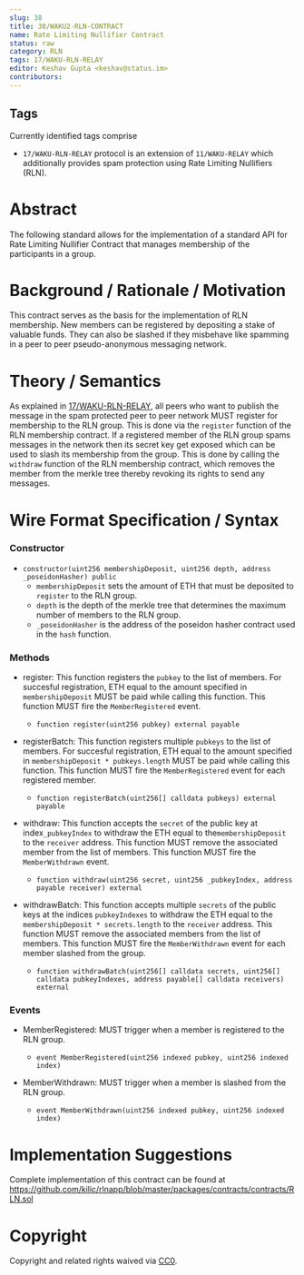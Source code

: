 ```yaml
---
slug: 38
title: 38/WAKU2-RLN-CONTRACT
name: Rate Limiting Nullifier Contract
status: raw
category: RLN
tags: 17/WAKU-RLN-RELAY
editor: Keshav Gupta <keshav@status.im>
contributors:
---
```


## Tags

Currently identified tags comprise

* `17/WAKU-RLN-RELAY` protocol is an extension of `11/WAKU-RELAY` which additionally provides spam protection using Rate Limiting Nullifiers (RLN).


# Abstract
The following standard allows for the implementation of a standard API for Rate Limiting Nullifier Contract that manages membership of the participants in a group.


# Background / Rationale / Motivation

This contract serves as the basis for the implementation of RLN membership. New members can be registered by depositing a stake of valuable funds.
They can also be slashed if they misbehave like spamming in a peer to peer pseudo-anonymous messaging network.

# Theory / Semantics

As explained in [17/WAKU-RLN-RELAY](https://rfc.vac.dev/spec/17/), all peers who want to publish the message in the spam protected peer to peer network MUST register for membership to the RLN group. This is done via the `register` function of the RLN membership contract. If a registered member of the RLN group spams messages in the network then its secret key get exposed which can be used to slash its membership from the group. This is done by calling the `withdraw` function of the RLN membership contract, which removes the member from the merkle tree thereby revoking its rights to send any messages.

# Wire Format Specification / Syntax

### Constructor

* `constructor(uint256 membershipDeposit, uint256 depth, address _poseidonHasher) public`
    * `membershipDeposit` sets the amount of ETH that must be deposited to `register` to the RLN group.
    * `depth` is the depth of the merkle tree that determines the maximum number of members to the RLN group.
    * `_poseidonHasher` is the address of the poseidon hasher contract used in the `hash` function.

### Methods

* register: This function registers the `pubkey` to the list of members. For succesful registration, ETH equal to the amount specified in `membershipDeposit` MUST be paid while calling this function. This function MUST fire the `MemberRegistered` event.
    * `function register(uint256 pubkey) external payable`



* registerBatch: This function registers multiple `pubkeys` to the list of members. For succesful registration, ETH equal to the amount specified in `membershipDeposit * pubkeys.length` MUST be paid while calling this function. This function MUST fire the `MemberRegistered` event for each registered member.
    * `function registerBatch(uint256[] calldata pubkeys) external payable`


* withdraw: This function accepts the `secret` of the public key at index`_pubkeyIndex` to withdraw the ETH equal to the`membershipDeposit` to the `receiver` address. This function MUST remove the associated member from the list of members. This function MUST fire the `MemberWithdrawn` event.
    * `function withdraw(uint256 secret, uint256 _pubkeyIndex, address payable receiver) external`


* withdrawBatch: This function accepts multiple `secrets` of the public keys at the indices `pubkeyIndexes` to withdraw the ETH equal to the `membershipDeposit * secrets.length` to the `receiver` address. This function MUST remove the associated members from the list of members. This function MUST fire the `MemberWithdrawn` event for each member slashed from the group.
    * `function withdrawBatch(uint256[] calldata secrets, uint256[] calldata pubkeyIndexes, address payable[] calldata receivers) external`


### Events

* MemberRegistered: MUST trigger when a member is registered to the RLN group.
    * `event MemberRegistered(uint256 indexed pubkey, uint256 indexed index)`


* MemberWithdrawn: MUST  trigger when a member is slashed from the RLN group.
    * `event MemberWithdrawn(uint256 indexed pubkey, uint256 indexed index)`


# Implementation Suggestions

Complete implementation of this contract can be found at https://github.com/kilic/rlnapp/blob/master/packages/contracts/contracts/RLN.sol

# Copyright

Copyright and related rights waived via [CC0](https://creativecommons.org/publicdomain/zero/1.0/).

